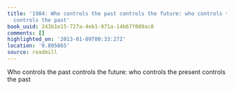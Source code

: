 ```yaml
---
title: '1984: Who controls the past controls the future: who controls the present
  controls the past'
book_uuid: 243b1e15-727a-4eb1-971a-14b67f009ac0
comments: []
highlighted_on: '2013-01-09T00:33:27Z'
location: '0.805865'
source: readmill
---
```


Who controls the past controls the future: who controls the present controls the past